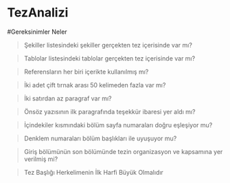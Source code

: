 # TezAnalizi

#Gereksinimler Neler


> Şekiller listesindeki şekiller gerçekten tez içerisinde var mı?

> Tablolar listesindeki tablolar gerçekten tez içerisinde var mı?

> Referensların her biri içerikte kullanılmış mı?

> İki adet çift tırnak arası 50 kelimeden fazla var mı?

> İki satırdan az paragraf var mı?

> Önsöz yazısının ilk paragrafında teşekkür ibaresi yer aldı mı?

> İçindekiler kısmındaki bölüm sayfa numaraları doğru eşleşiyor mu?

> Denklem numaraları bölüm başlıkları ile uyuşuyor mu?

> Giriş bölümünün son bölümünde tezin organizasyon ve kapsamına yer verilmiş mi?

> Tez Başlığı Herkelimenin İlk Harfi Büyük Olmalıdır
